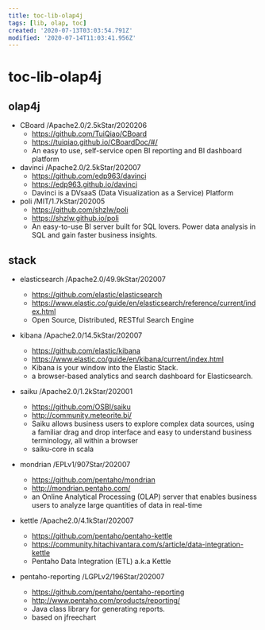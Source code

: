 ```yaml
---
title: toc-lib-olap4j
tags: [lib, olap, toc]
created: '2020-07-13T03:03:54.791Z'
modified: '2020-07-14T11:03:41.956Z'
---
```


# toc-lib-olap4j

## olap4j

- CBoard /Apache2.0/2.5kStar/2020206
  - https://github.com/TuiQiao/CBoard
  - https://tuiqiao.github.io/CBoardDoc/#/
  - An easy to use, self-service open BI reporting and BI dashboard platform
- davinci /Apache2.0/2.5kStar/202007
  - https://github.com/edp963/davinci
  - https://edp963.github.io/davinci
  - Davinci is a DVsaaS (Data Visualization as a Service) Platform
- poli /MIT/1.7kStar/202005
  - https://github.com/shzlw/poli
  - https://shzlw.github.io/poli
  - An easy-to-use BI server built for SQL lovers. Power data analysis in SQL and gain faster business insights.

## stack

- elasticsearch /Apache2.0/49.9kStar/202007
  - https://github.com/elastic/elasticsearch
  - https://www.elastic.co/guide/en/elasticsearch/reference/current/index.html
  - Open Source, Distributed, RESTful Search Engine
- kibana /Apache2.0/14.5kStar/202007
  - https://github.com/elastic/kibana
  - https://www.elastic.co/guide/en/kibana/current/index.html
  - Kibana is your window into the Elastic Stack. 
  - a browser-based analytics and search dashboard for Elasticsearch.

- saiku /Apache2.0/1.2kStar/202001
  - https://github.com/OSBI/saiku
  - http://community.meteorite.bi/
  - Saiku allows business users to explore complex data sources, using a familiar drag and drop interface and easy to understand business terminology, all within a browser
  - saiku-core in scala
- mondrian /EPLv1/907Star/202007
  - https://github.com/pentaho/mondrian
  - http://mondrian.pentaho.com/
  - an Online Analytical Processing (OLAP) server that enables business users to analyze large quantities of data in real-time
- kettle /Apache2.0/4.1kStar/202007
  - https://github.com/pentaho/pentaho-kettle
  - https://community.hitachivantara.com/s/article/data-integration-kettle
  - Pentaho Data Integration (ETL) a.k.a Kettle
- pentaho-reporting /LGPLv2/196Star/202007
  - https://github.com/pentaho/pentaho-reporting
  - http://www.pentaho.com/products/reporting/
  - Java class library for generating reports.
  - based on jfreechart
